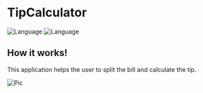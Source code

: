 # TipCalculator

![Language](https://img.shields.io/badge/Swift-5.0-orange.svg)
![Language](https://img.shields.io/badge/iOS-13.0-orange.svg)

## How it works!
<p>This application helps the user to split the bill and calculate the tip.</p> 


![Pic](https://user-images.githubusercontent.com/39883704/73148845-57271680-408c-11ea-80bb-cc1b6d2625e7.gif)

